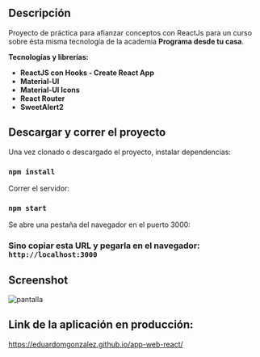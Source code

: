 ## Descripción

Proyecto de práctica para afianzar conceptos con ReactJs para un curso sobre ésta misma tecnología de la academia **Programa desde tu casa**.

**Tecnologías y librerías:**

* **ReactJS con Hooks - Create React App**
* **Material-UI**
* **Material-UI Icons**
* **React Router**
* **SweetAlert2**


## Descargar y correr el proyecto

Una vez clonado o descargado el proyecto, instalar dependencias:

### `npm install`

Correr el servidor:

### `npm start`

Se abre una pestaña del navegador en el puerto 3000:

### Sino copiar esta URL y pegarla en el navegador: `http://localhost:3000`


## Screenshot
![pantalla](https://user-images.githubusercontent.com/44064190/89700684-a5a05200-d906-11ea-94c6-8d374d3ae483.png)

## Link de la aplicación en producción:
https://eduardomgonzalez.github.io/app-web-react/
